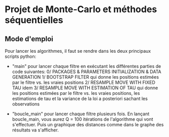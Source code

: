 # Projet de Monte-Carlo et méthodes séquentielles #

## Mode d'emploi ##

Pour lancer les algorithmes, il faut se rendre dans les deux principaux scripts python:

  - "main" pour lancer chaque filtre en exécutant les différentes parties de code suivantes:
    0/ PACKAGES & PARAMETERS INITIALIZATION & DATA GENERATION
    1/ BOOTSTRAP FILTER qui donne les positions estimées par le filtre vs. les vraies positions
    2/ RESAMPLE MOVE WITH FIXED TAU idem
    3/ RESAMPLE MOVE WITH ESTIMATION OF TAU qui donne les positions estimées par le filtre vs. les vraies positions, 
    les estimations de tau et la variance de la loi a posteriori sachant les observations
    
  - "boucle_main" pour lancer chaque filtre plusieurs fois.
  En lançant boucle_main, vous aurez Q = 100 itérations de l'algorithme qui vont s'effectuer.
  Puis un graphique des distances comme dans le graphe des résultats va s'afficher.

